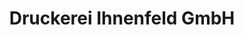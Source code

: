 ---
title: "Druckerei Ihnenfeld GmbH"
url: /monheim-am-rhein/druckerei-ihnenfeld-gmbh/
shop: Kopieren
---